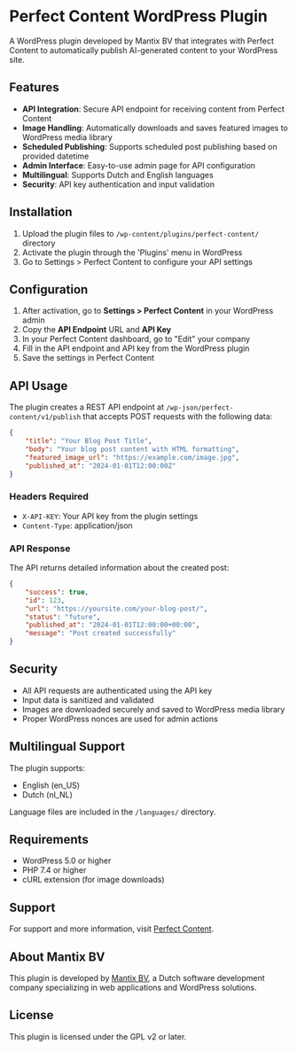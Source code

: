 # Perfect Content WordPress Plugin

A WordPress plugin developed by Mantix BV that integrates with Perfect Content to automatically publish AI-generated content to your WordPress site.

## Features

- **API Integration**: Secure API endpoint for receiving content from Perfect Content
- **Image Handling**: Automatically downloads and saves featured images to WordPress media library
- **Scheduled Publishing**: Supports scheduled post publishing based on provided datetime
- **Admin Interface**: Easy-to-use admin page for API configuration
- **Multilingual**: Supports Dutch and English languages
- **Security**: API key authentication and input validation

## Installation

1. Upload the plugin files to `/wp-content/plugins/perfect-content/` directory
2. Activate the plugin through the 'Plugins' menu in WordPress
3. Go to Settings > Perfect Content to configure your API settings

## Configuration

1. After activation, go to **Settings > Perfect Content** in your WordPress admin
2. Copy the **API Endpoint** URL and **API Key** 
3. In your Perfect Content dashboard, go to "Edit" your company
4. Fill in the API endpoint and API key from the WordPress plugin
5. Save the settings in Perfect Content

## API Usage

The plugin creates a REST API endpoint at `/wp-json/perfect-content/v1/publish` that accepts POST requests with the following data:

```json
{
    "title": "Your Blog Post Title",
    "body": "Your blog post content with HTML formatting",
    "featured_image_url": "https://example.com/image.jpg",
    "published_at": "2024-01-01T12:00:00Z"
}
```

### Headers Required

- `X-API-KEY`: Your API key from the plugin settings
- `Content-Type`: application/json

### API Response

The API returns detailed information about the created post:

```json
{
    "success": true,
    "id": 123,
    "url": "https://yoursite.com/your-blog-post/",
    "status": "future",
    "published_at": "2024-01-01T12:00:00+00:00",
    "message": "Post created successfully"
}
```

## Security

- All API requests are authenticated using the API key
- Input data is sanitized and validated
- Images are downloaded securely and saved to WordPress media library
- Proper WordPress nonces are used for admin actions

## Multilingual Support

The plugin supports:
- English (en_US)
- Dutch (nl_NL)

Language files are included in the `/languages/` directory.

## Requirements

- WordPress 5.0 or higher
- PHP 7.4 or higher
- cURL extension (for image downloads)

## Support

For support and more information, visit [Perfect Content](https://perfectcontent.nl).

## About Mantix BV

This plugin is developed by [Mantix BV](https://mantix.nl), a Dutch software development company specializing in web applications and WordPress solutions.

## License

This plugin is licensed under the GPL v2 or later.
